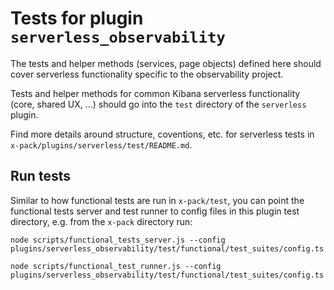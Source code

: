 # Tests for plugin `serverless_observability`

The tests and helper methods (services, page objects) defined here should cover
serverless functionality specific to the observability project.

Tests and helper methods for common Kibana serverless functionality (core,
shared UX, ...) should go into the `test` directory of the `serverless` plugin.

Find more details around structure, coventions, etc. for serverless tests in
`x-pack/plugins/serverless/test/README.md`.

## Run tests
Similar to how functional tests are run in `x-pack/test`, you can point the
functional tests server and test runner to config files in this plugin test
directory, e.g. from the `x-pack` directory run:
```
node scripts/functional_tests_server.js --config plugins/serverless_observability/test/functional/test_suites/config.ts

node scripts/functional_test_runner.js --config plugins/serverless_observability/test/functional/test_suites/config.ts
```
